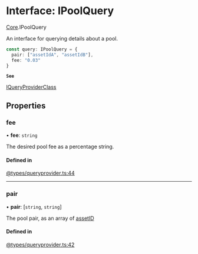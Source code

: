 # Interface: IPoolQuery

[Core](../modules/Core.md).IPoolQuery

An interface for querying details about a pool.

```ts
const query: IPoolQuery = {
  pair: ["assetIdA", "assetIdB"],
  fee: "0.03"
}
```

**`See`**

[IQueryProviderClass](Core.IQueryProviderClass.md)

## Properties

### fee

• **fee**: `string`

The desired pool fee as a percentage string.

#### Defined in

[@types/queryprovider.ts:44](https://github.com/SundaeSwap-finance/sundae-sdk/blob/main/packages/core/src/@types/queryprovider.ts#L44)

___

### pair

• **pair**: [`string`, `string`]

The pool pair, as an array of [assetID](Core.IPoolDataAsset.md#assetid)

#### Defined in

[@types/queryprovider.ts:42](https://github.com/SundaeSwap-finance/sundae-sdk/blob/main/packages/core/src/@types/queryprovider.ts#L42)
